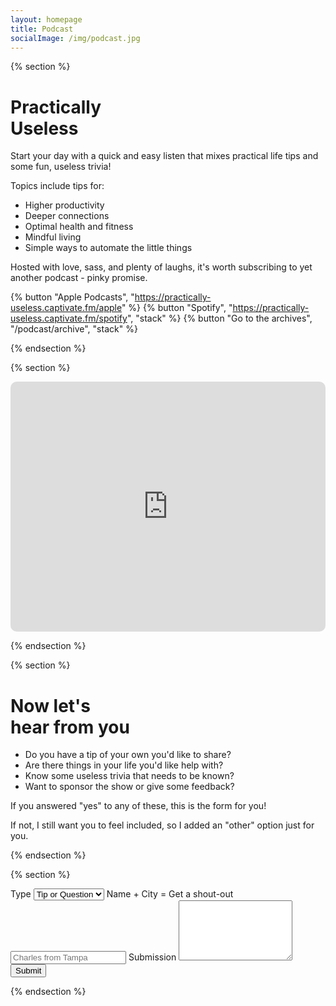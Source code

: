 ```yaml
---
layout: homepage
title: Podcast
socialImage: /img/podcast.jpg
---
```


{% section %}

# Practically <br> Useless

Start your day with a quick and easy listen that mixes practical life tips and some fun, useless trivia!

Topics include tips for:

- Higher productivity
- Deeper connections
- Optimal health and fitness
- Mindful living
- Simple ways to automate the little things

Hosted with love, sass, and plenty of laughs, it's worth subscribing to yet another podcast - pinky promise.

{% button "Apple Podcasts", "https://practically-useless.captivate.fm/apple" %}
{% button "Spotify", "https://practically-useless.captivate.fm/spotify", "stack" %}
{% button "Go to the archives", "/podcast/archive", "stack" %}

{% endsection %}

{% section %}

<div class="podcast-player" style="width: 100%; height: 400px; border-radius: 10px; overflow: hidden;"><iframe style="width: 100%; height: 100%;" frameborder="no" scrolling="no" seamless src="https://player.captivate.fm/show/f368b04e-dde4-47b9-84fc-116c56251601/" title="Podcast player"></iframe></div>

{% endsection %}

{% section %}

# Now let's <br> hear from you

- Do you have a tip of your own you'd like to share?
- Are there things in your life you'd like help with?
- Know some useless trivia that needs to be known?
- Want to sponsor the show or give some feedback?

If you answered "yes" to any of these, this is the form for you!

If not, I still want you to feel included, so I added an "other" option just for you.

{% endsection %}

{% section %}

<form class="full-width" name="podcast-form" method="POST" netlify>
  <label for="type">Type</label>
  <select name="type" required>
    <option value="topic">Tip or Question</option>
    <option value="trivia">Trivia</option>
    <option value="sponsor">Sponsorship</option>
    <option value="feedback">Feedback</option>
    <option value="other">Other</option>
  </select>
  <label for="name">Name + City =  Get a shout-out</label>
  <input name="name" placeholder="Charles from Tampa"></input>
  <label for="message">Submission</label>
  <textarea name="message" rows="6" required></textarea>
  <button class="full-width" type="submit">Submit</button>
</form>

{% endsection %}
